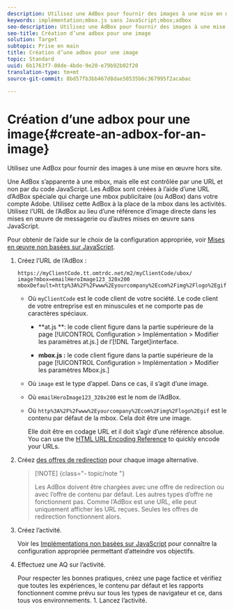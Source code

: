 ```yaml
---
description: Utilisez une AdBox pour fournir des images à une mise en œuvre hors site.
keywords: implémentation;mbox.js sans JavaScript;mbox;adbox
seo-description: Utilisez une AdBox pour fournir des images à une mise en œuvre hors site.
seo-title: Création d’une adbox pour une image
solution: Target
subtopic: Prise en main
title: Création d’une adbox pour une image
topic: Standard
uuid: 6b1763f7-08de-4bde-9e20-e79b92b02f20
translation-type: tm+mt
source-git-commit: 8bd57fb3bb467d8dae50535b6c367995f2acabac

---
```



# Création d’une adbox pour une image{#create-an-adbox-for-an-image}

Utilisez une AdBox pour fournir des images à une mise en œuvre hors site.

Une AdBox s’apparente à une mbox, mais elle est contrôlée par une URL et non par du code JavaScript. Les AdBox sont créées à l’aide d’une URL d’AdBox spéciale qui charge une mbox publicitaire (ou AdBox) dans votre compte Adobe. Utilisez cette AdBox à la place de la mbox dans les activités. Utilisez l’URL de l’AdBox au lieu d’une référence d’image directe dans les mises en œuvre de messagerie ou d’autres mises en œuvre sans JavaScript.

Pour obtenir de l’aide sur le choix de la configuration appropriée, voir [Mises en œuvre non basées sur JavaScript](../../c-implementing-target/c-non-javascript-based-implementation/non-javascript-based-implementation.md#concept_4799C58B081A43F6B3B8CC25A8D5D7C4).

1. Créez l’URL de l’AdBox :

   ```
   https://myClientCode.tt.omtrdc.net/m2/myClientCode/ubox/
   image?mbox=emailHeroImage123_320x200
   mboxDefault=http%3A%2F%2Fwww%2Eyourcompany%2Ecom%2Fimg%2Flogo%2Egif
   ```

   * Où `myClientCode` est le code client de votre société. Le code client de votre entreprise est en minuscules et ne comporte pas de caractères spéciaux.

      * **at.js **: le code client figure dans la partie supérieure de la page [!UICONTROL Configuration &gt; Implémentation &gt; Modifier les paramètres at.js.] de l’[!DNL Target]interface.

      * **mbox.js :** le code client figure dans la partie supérieure de la page [!UICONTROL Configuration &gt; Implémentation &gt; Modifier les paramètres Mbox.js.]
   * Où `image` est le type d’appel. Dans ce cas, il s’agit d’une image.

   * Où `emailHeroImage123_320x200` est le nom de l’AdBox.

   * Où `http%3A%2F%2Fwww%2Eyourcompany%2Ecom%2Fimg%2Flogo%2Egif` est le contenu par défaut de la mbox. Cela doit être une image.

      Elle doit être en codage URL et il doit s’agir d’une référence absolue. You can use the [HTML URL Encoding Reference](https://www.w3schools.com/tags/ref_urlencode.asp) to quickly encode your URLs.


1. Créez [des offres de redirection](../../c-experiences/c-manage-content/offer-redirect.md#task_33C80CD722564303B687948261484F94) pour chaque image alternative.

   >[!NOTE] {class="- topic/note "}
   >
   >Les AdBox doivent être chargées avec une offre de redirection ou avec l’offre de contenu par défaut. Les autres types d’offre ne fonctionnent pas. Comme l’AdBox est une URL, elle peut uniquement afficher les URL reçues. Seules les offres de redirection fonctionnent alors.

1. Créez l’activité.

   Voir les [Implémentations non basées sur JavaScript](../../c-implementing-target/c-non-javascript-based-implementation/non-javascript-based-implementation.md#concept_4799C58B081A43F6B3B8CC25A8D5D7C4) pour connaître la configuration appropriée permettant d’atteindre vos objectifs.
1. Effectuez une AQ sur l’activité.

   Pour respecter les bonnes pratiques, créez une page factice et vérifiez que toutes les expériences, le contenu par défaut et les rapports fonctionnent comme prévu sur tous les types de navigateur et ce, dans tous vos environnements. 1. Lancez l’activité.
